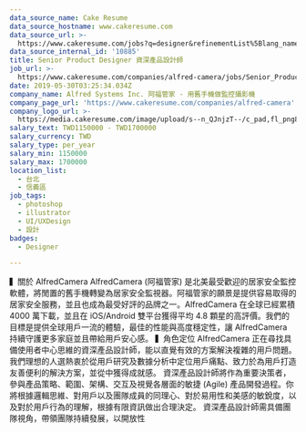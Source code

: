 ```yaml
---
data_source_name: Cake Resume
data_source_hostname: www.cakeresume.com
data_source_url: >-
  https://www.cakeresume.com/jobs?q=designer&refinementList%5Blang_name%5D%5B0%5D=English&refinementList%5Bsalary_type%5D=per_year
data_source_internal_id: '10885'
title: Senior Product Designer 資深產品設計師
job_url: >-
  https://www.cakeresume.com/companies/alfred-camera/jobs/Senior_Product_Designer
date: 2019-05-30T03:25:34.034Z
company_name: Alfred Systems Inc. 阿福管家 - 用舊手機做監控攝影機
company_page_url: 'https://www.cakeresume.com/companies/alfred-camera'
company_logo_url: >-
  https://media.cakeresume.com/image/upload/s--n_QJnjzT--/c_pad,fl_png8,h_200,w_200/v1554089402/cppg0al2quvgccj8j6py.png
salary_text: TWD1150000 - TWD1700000
salary_currency: TWD
salary_type: per_year
salary_min: 1150000
salary_max: 1700000
location_list:
  - 台北
  - 信義區
job_tags:
  - photoshop
  - illustrator
  - UI/UXDesign
  - 設計
badges:
  - Designer

---
```


▍關於 AlfredCamera AlfredCamera (阿福管家) 是北美最受歡迎的居家安全監控軟體，將閒置的舊手機轉變為居家安全監視器。阿福管家的願景是提供容易取得的居家安全服務，並且也成為最受好評的品牌之一。AlfredCamera 在全球已經累積 4000 萬下載，並且在 iOS/Android 雙平台獲得平均 4.8 顆星的高評價。我們的目標是提供全球用戶一流的體驗，最佳的性能與高度穩定性，讓 AlfredCamera 持續守護更多家庭並且帶給用戶安心感。 ▍角色定位 AlfredCamera 正在尋找具備使用者中心思維的資深產品設計師，能以直覺有效的方案解決複雜的用戶問題。我們理想的人選熱衷於從用戶研究及數據分析中定位用戶痛點、致力於為用戶打造友善便利的解決方案，並從中獲得成就感。 資深產品設計師將作為重要決策者，參與產品策略、範圍、架構、交互及視覺各層面的敏捷 (Agile) 產品開發過程。你將根據邏輯思維、對用戶以及團隊成員的同理心、對於易用性和美感的敏銳度，以及對於用戶行為的理解，根據有限資訊做出合理決定。 資深產品設計師需具備團隊視角，帶領團隊持續發展，以開放性